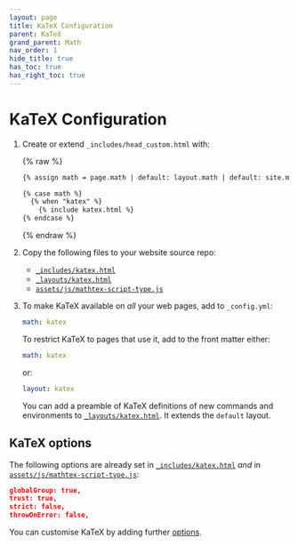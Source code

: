 ```yaml
---
layout: page
title: KaTeX Configuration
parent: KaTeX
grand_parent: Math
nav_order: 1
hide_title: true
has_toc: true
has_right_toc: true
---
```

# KaTeX Configuration

1.  Create or extend `_includes/head_custom.html` with:

    {% raw %}
    ```html
    {% assign math = page.math | default: layout.math | default: site.math %}

    {% case math %}
      {% when "katex" %}
        {% include katex.html %}
    {% endcase %}
    ```
    {% endraw %}

2.  Copy the following files to your website source repo:

    - [`_includes/katex.html`]
    - [`_layouts/katex.html`]
    - [`assets/js/mathtex-script-type.js`]

3.  To make KaTeX available on *all* your web pages, add to `_config.yml`:

    ```yaml
    math: katex
    ```

    To restrict KaTeX to pages that use it, add to the front matter either:

    ```yaml
    math: katex
    ```

    or:

    ```yaml
    layout: katex
    ```

    You can add a preamble of KaTeX definitions of new commands and environments
    to [`_layouts/katex.html`]. It extends the `default` layout. 

## KaTeX options

The following options are already set in [`_includes/katex.html`] _and_
in [`assets/js/mathtex-script-type.js`]:

```json
globalGroup: true,
trust: true,
strict: false,
throwOnError: false,
```

You can customise KaTeX by adding further [options].

[`_includes/katex.html`]: https://github.com/just-the-docs/just-the-docs-tests/blob/main/_includes/katex.html
[`_layouts/katex.html`]: https://github.com/just-the-docs/just-the-docs-tests/blob/main/_layouts/katex.html
[`assets/js/mathtex-script-type.js`]: https://github.com/just-the-docs/just-the-docs-tests/blob/main/assets/js/mathtex-script-type.js
[options]: https://katex.org/docs/options.html

